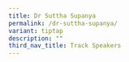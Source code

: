 ```yaml
---
title: Dr Suttha Supanya
permalink: /dr-suttha-supanya/
variant: tiptap
description: ""
third_nav_title: Track Speakers
---
```

